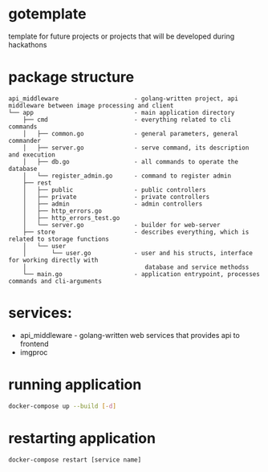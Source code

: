 # gotemplate
template for future projects or projects that will be developed during hackathons

# package structure
    api_middleware                     - golang-written project, api middleware between image processing and client
    └── app                            - main application directory 
        ├── cmd                        - everything related to cli commands
        │   ├── common.go              - general parameters, general commander
        │   ├── server.go              - serve command, its description and execution
        │   ├── db.go                  - all commands to operate the database
        │   └── register_admin.go      - command to register admin
        ├── rest
        │   ├── public                 - public controllers
        │   ├── private                - private controllers
        │   ├── admin                  - admin controllers
        │   ├── http_errors.go
        │   ├── http_errors_test.go    
        │   └── server.go              - builder for web-server
        ├── store                      - describes everything, which is related to storage functions
        │   └── user                   
        │       └── user.go            - user and his structs, interface for working directly with 
        │                                 database and service methodss
        └── main.go                    - application entrypoint, processes commands and cli-arguments

# services:
* api_middleware - golang-written web services that provides api to frontend
* imgproc 

# running application
```bash
docker-compose up --build [-d]
```

# restarting application
```bash
docker-compose restart [service name]
```
